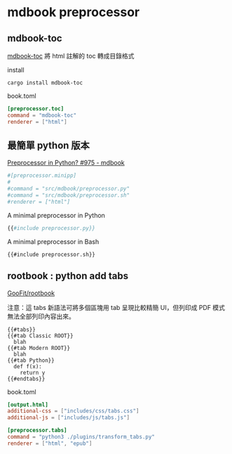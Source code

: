# mdbook preprocessor

<!-- toc -->

## mdbook-toc

[mdbook-toc](https://github.com/badboy/mdbook-toc) 將 html 註解的 toc 轉成目錄格式

install

```shell
cargo install mdbook-toc
```

book.toml

```toml
[preprocessor.toc]
command = "mdbook-toc"
renderer = ["html"]
```

## 最簡單 python 版本

[Preprocessor in Python? #975 - mdbook](https://github.com/rust-lang-nursery/mdBook/issues/975)


```toml
#[preprocessor.minipp]
# 
#command = "src/mdbook/preprocessor.py"
#command = "src/mdbook/preprocessor.sh"
#renderer = ["html"]
```

A minimal preprocessor in Python

```python
{{#include preprocessor.py}}
```

A minimal preprocessor in Bash

```shell
{{#include preprocessor.sh}}
```


## rootbook : python add tabs 

[GooFit/rootbook](https://gitlab.com/GooFit/rootbook)

注意：這 tabs 新語法可將多個區塊用 tab 呈現比較精簡 UI，但列印成 PDF 模式無法全部列印內容出來。

```
{{#tabs}}
{{#tab Classic ROOT}}
  blah
{{#tab Modern ROOT}}
  blah
{{#tab Python}}
  def f(x):
    return y
{{#endtabs}}
```

book.toml

```toml
[output.html]
additional-css = ["includes/css/tabs.css"]
additional-js = ["includes/js/tabs.js"]

[preprocessor.tabs]
command = "python3 ./plugins/transform_tabs.py"
renderer = ["html", "epub"]
```